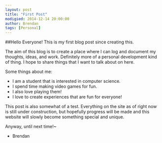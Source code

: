 ```yaml
---
layout: post
title: "First Post"
modigied: 2014-12-14 20:00:00
author: Brendan
tags: [Personal]
---
```


##Hello Everyone!
This is my first blog post since creating this.

The aim of this blog is to create a place where I can log and document my thoughts, ideas, and work. Definitely more of a personal development kind of thing. I hope to share things that I want to talk about on here.

Some things about me:

- I am a student that is interested in computer science.
- I spend time making video games for fun.
- I also love playing them!
- I love to create experiences that are fun for everyone!

This post is also somewhat of a test. Everything on the site as of right now is still under construction, but hopefully progress will be made and this website will slowly become something special and unique.

Anyway, until next time!~

- Brendan
